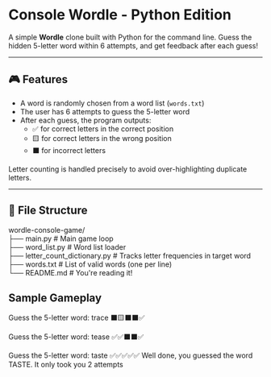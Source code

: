 # Console Wordle - Python Edition

A simple **Wordle** clone built with Python for the command line. Guess the hidden 5-letter word within 6 attempts, and get feedback after each guess!

---

## 🎮 Features

- A word is randomly chosen from a word list (`words.txt`)
- The user has 6 attempts to guess the 5-letter word
- After each guess, the program outputs:
  - ✅ for correct letters in the correct position
  - 🟨 for correct letters in the wrong position
  - ⬛ for incorrect letters

Letter counting is handled precisely to avoid over-highlighting duplicate letters.

---

## 📂 File Structure

wordle-console-game/  
├── main.py # Main game loop  
├── word_list.py # Word list loader  
├── letter_count_dictionary.py # Tracks letter frequencies in target word  
├── words.txt # List of valid words (one per line)  
└── README.md # You're reading it!  

## Sample Gameplay

Guess the 5-letter word: trace
⬛🟨⬛⬛✅

Guess the 5-letter word: tease
✅✅⬛⬛✅

Guess the 5-letter word: taste
✅✅✅✅✅
Well done, you guessed the word TASTE. It only took you 2 attempts
